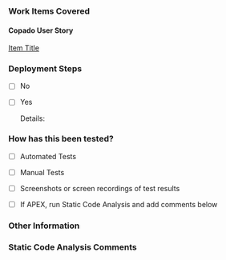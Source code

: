 ### Work Items Covered
<!-- Please provide links to the work items covered in PR -->
#### Copado User Story
[Item Title](url)

### Deployment Steps
<!-- Are there additional deployment steps in the user story? -->
- [ ] No
- [ ] Yes

  Details:

### How has this been tested?
- [ ] Automated Tests 
<!-- Describe Testing Approach -->
- [ ] Manual Tests 
<!-- Describe the steps taken when testing this PR manually -->
- [ ] Screenshots or screen recordings of test results 
<!-- Include test documentation to make it easier to review the PR -->
- [ ] If APEX, run Static Code Analysis and add comments below
<!-- Include before and after SCA scores -->


### Other Information
<!--
Provide additional information relevant to reviewers ex.:
- Justification for no tests
- Alternate approaches considered
- Changes that Break existing features
-->

### Static Code Analysis Comments
<!--
Provide additional information relevant to Static Code Analysis:
- Justification for supressing warnings
- Known issues?
-->

<!--
[Markdown Cheatsheet](https://enterprise.github.com/downloads/en/markdown-cheatsheet.pdf)
-->
